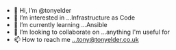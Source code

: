 - 👋 Hi, I’m @tonyelder
- 👀 I’m interested in ...Infrastructure as Code
- 🌱 I’m currently learning ...Ansible
- 💞️ I’m looking to collaborate on ...anything I'm useful for
- 📫 How to reach me ...tony@tonyelder.co.uk

<!---
tonyelder/tonyelder is a ✨ special ✨ repository because its `README.md` (this file) appears on your GitHub profile.
You can click the Preview link to take a look at your changes.
--->

